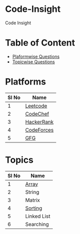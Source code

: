 # Code-Insight
Code Insight

# Table of Content
- [Plaformwise Questions](/README.md/#Platforms)
- [Topicwise Questions](/README.md/#Topics)

# Platforms

| Sl No      | Name |
| ----------- | ----------- |
| 1      | [Leetcode](/Leetcode/leetcodeQuestions.md)   |
| 2      | [CodeChef ](/CodeChef/codechefQuestions.md)  |
| 3      | [HackerRank](/HackerRank/hackerrankQuestions.md)|
| 4      | [CodeForces](/CodeForces/codeforcesQuestions.md) |
| 5      | [GFG ](/GFG/GFGQuestions.md)    | 


# Topics
| Sl No      | Name |
| ----------- | ----------- |
| 1      | [Array](/Leetcode/Arrays/Arrays_README.md)   |
| 2      | String   |
| 3      | Matrix |
| 4      | [Sorting](/CodeForces/Sorting/Sorting_README.md)|
| 5      | Linked List        |
| 6      | Searching |

